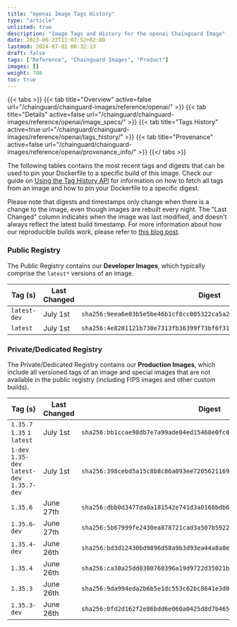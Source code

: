 ```yaml
---
title: "openai Image Tags History"
type: "article"
unlisted: true
description: "Image Tags and History for the openai Chainguard Image"
date: 2023-06-22T11:07:52+02:00
lastmod: 2024-07-02 00:32:13
draft: false
tags: ["Reference", "Chainguard Images", "Product"]
images: []
weight: 700
toc: true
---
```


{{< tabs >}}
{{< tab title="Overview" active=false url="/chainguard/chainguard-images/reference/openai/" >}}
{{< tab title="Details" active=false url="/chainguard/chainguard-images/reference/openai/image_specs/" >}}
{{< tab title="Tags History" active=true url="/chainguard/chainguard-images/reference/openai/tags_history/" >}}
{{< tab title="Provenance" active=false url="/chainguard/chainguard-images/reference/openai/provenance_info/" >}}
{{</ tabs >}}

The following tables contains the most recent tags and digests that can be used to pin your Dockerfile to a specific build of this image. Check our guide on [Using the Tag History API](/chainguard/chainguard-images/using-the-tag-history-api/) for information on how to fetch all tags from an image and how to pin your Dockerfile to a specific digest.

Please note that digests and timestamps only change when there is a change to the image, even though images are rebuilt every night. The "Last Changed" column indicates when the image was last modified, and doesn't always reflect the latest build timestamp. For more information about how our reproducible builds work, please refer to [this blog post](https://www.chainguard.dev/unchained/reproducing-chainguards-reproducible-image-builds).

### Public Registry
The Public Registry contains our **Developer Images**, which typically comprise the `latest*` versions of an image.

| Tag (s)       | Last Changed | Digest                                                                    |
|---------------|--------------|---------------------------------------------------------------------------|
|  `latest-dev` | July 1st     | `sha256:9eea6e03b5e5be46b1cf8cc005322ca5a2b576a0b5250efe6c495d7a041e54b9` |
|  `latest`     | July 1st     | `sha256:4e8201121b738e7313fb36399f73bf6f31151253e2a311414318a61e78502b6b` |


### Private/Dedicated Registry
The Private/Dedicated Registry contains our **Production Images**, which include all versioned tags of an image and special images that are not available in the public registry (including FIPS images and other custom builds).

| Tag (s)                                       | Last Changed | Digest                                                                    |
|-----------------------------------------------|--------------|---------------------------------------------------------------------------|
|  `1.35.7` `1.35` `1` `latest`                 | July 1st     | `sha256:bb1ccae98db7e7a99ade04ed15460e0fc000ecb51ad7c590f89359acc29d6d72` |
|  `1-dev` `1.35-dev` `latest-dev` `1.35.7-dev` | July 1st     | `sha256:398cebd5a15c8b8c86a093ee720562116974df7f7c7613acc835a4f3be50c514` |
|  `1.35.6`                                     | June 27th    | `sha256:dbb0d3477da0a181542e741d3a0160bdb6bdfe6c2f7e91840ca17470843834ee` |
|  `1.35.6-dev`                                 | June 27th    | `sha256:5b67999fe2430ea878721cad3a507b59229ab6a66ddd293138e5961b4e265cb0` |
|  `1.35.4-dev`                                 | June 26th    | `sha256:bd3d12430bd9896d58a9b3d93ea44a8a0e8a9f8ca3d4699ed4c47b070817e4b4` |
|  `1.35.4`                                     | June 26th    | `sha256:ca30a25dd0380760396a19d9722d35021b34b7c24bd28d0b85e3b01bba7ab200` |
|  `1.35.3`                                     | June 26th    | `sha256:9da994eda2b6b5e1dc553c62bc8641e3d0028b14596851d7fc86112fe195829d` |
|  `1.35.3-dev`                                 | June 26th    | `sha256:0fd2d162f2e86bdd6e060a0425d8d7b46592fbb5e02038d5d1e5e4115cc3f457` |

